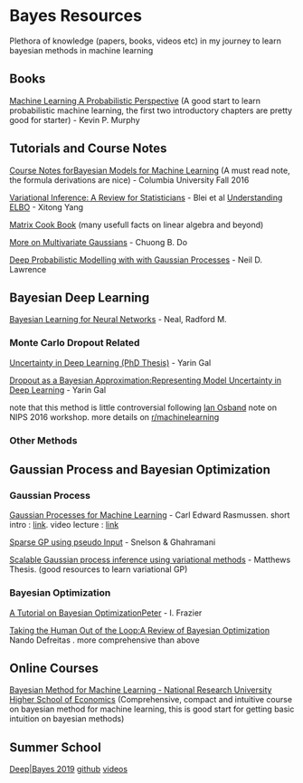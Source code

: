 # Bayes Resources
Plethora of knowledge (papers, books, videos etc) in my journey to learn bayesian methods in machine learning

## Books
[ Machine Learning A Probabilistic Perspective](https://doc.lagout.org/science/Artificial%20Intelligence/Machine%20learning/Machine%20Learning_%20A%20Probabilistic%20Perspective%20%5BMurphy%202012-08-24%5D.pdf) (A good start to learn probabilistic machine learning, the first two introductory chapters are pretty good for starter) - Kevin P. Murphy 

## Tutorials and Course Notes
[Course Notes forBayesian Models for Machine Learning](http://www.columbia.edu/~jwp2128/Teaching/E6720/BayesianModelsMachineLearning2016.pdf) (A must read note, the formula derivations are nice) - Columbia University Fall 2016

[Variational Inference: A Review for Statisticians](https://arxiv.org/pdf/1601.00670.pdf) - Blei et al
[Understanding ELBO](http://legacydirs.umiacs.umd.edu/~xyang35/files/understanding-variational-lower.pdf) - Xitong Yang

[Matrix Cook Book](https://www.math.uwaterloo.ca/~hwolkowi/matrixcookbook.pdf) (many usefull facts on linear algebra and beyond)

[More on Multivariate Gaussians](http://cs229.stanford.edu/section/more_on_gaussians.pdf) - Chuong B. Do

[Deep Probabilistic Modelling with with Gaussian Processes](http://inverseprobability.com/talks/notes/deep-probabilistic-modelling-with-gaussian-processes.html) - Neil D. Lawrence

## Bayesian Deep Learning

[Bayesian Learning for Neural Networks](http://citeseerx.ist.psu.edu/viewdoc/download?doi=10.1.1.446.9306&rep=rep1&type=pdf) - Neal, Radford M.

### Monte Carlo Dropout Related
[Uncertainty in Deep Learning (PhD Thesis)](http://mlg.eng.cam.ac.uk/yarin/blog_2248.html) - Yarin Gal

[Dropout as a Bayesian Approximation:Representing Model Uncertainty in Deep Learning](https://arxiv.org/pdf/1506.02142.pdf) - Yarin Gal

note that this method is little controversial following [Ian Osband](https://iosband.github.io/) note on NIPS 2016 workshop. 
more details on [r/machinelearning](https://www.reddit.com/r/MachineLearning/comments/7bm4b2/d_what_is_the_current_state_of_dropout_as/) 

### Other Methods 

## Gaussian Process and Bayesian Optimization

### Gaussian Process
[Gaussian Processes for Machine Learning](http://www.gaussianprocess.org/gpml/) - Carl Edward Rasmussen. short intro : [link](https://www.cs.ubc.ca/~hutter/EARG.shtml/earg/papers05/rasmussen_gps_in_ml.pdf). video lecture : [link](http://videolectures.net/mlss03_rasmussen_gp/)

[Sparse GP using pseudo Input](http://www.gatsby.ucl.ac.uk/~snelson/SPGP_up.pdf) - Snelson & Ghahramani

[Scalable Gaussian process inference using variational methods](http://mlg.eng.cam.ac.uk/matthews/thesis.pdf) - Matthews Thesis. (good resources to learn variational GP)

### Bayesian Optimization
[A Tutorial on Bayesian OptimizationPeter](https://arxiv.org/pdf/1807.02811.pdf) - I. Frazier

[Taking the Human Out of the Loop:A Review of Bayesian Optimization](https://www.cs.ox.ac.uk/people/nando.defreitas/publications/BayesOptLoop.pdf) Nando Defreitas . more comprehensive than above

## Online Courses

[Bayesian Method for Machine Learning - National Research University Higher School of Economics](https://www.coursera.org/learn/bayesian-methods-in-machine-learning) (Comprehensive, compact and intuitive course on bayesian method for machine learning, this is good start for getting basic intuition on bayesian methods)

## Summer School

[Deep|Bayes 2019](https://deepbayes.ru/) [github](https://github.com/bayesgroup/deepbayes-2019) [videos](https://www.youtube.com/playlist?list=PLe5rNUydzV9QHe8VDStpU0o8Yp63OecdW)
